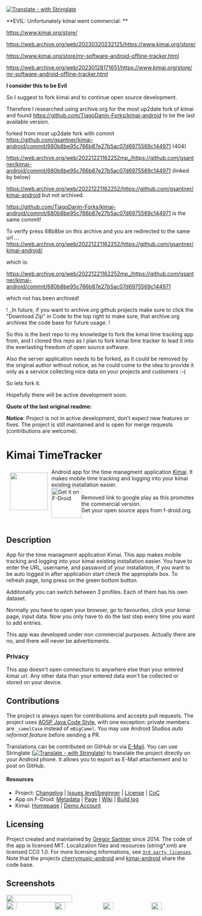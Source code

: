 [![Translate - with Stringlate](https://img.shields.io/badge/stringlate-translate-green.svg)](https://lonamiwebs.github.io/stringlate/translate?git=https%3A%2F%2Fgithub.com%2Fopenfnord%2Fkimai-android.git&name=Kimai%20TT&web=https%3A%2F%2Fgithub.com%2Fopenfnord%2Fkimai-android)

**EVIL: Unfortunately kimai went commercial: **

https://www.kimai.org/store/


https://web.archive.org/web/20230320232125/https://www.kimai.org/store/


https://www.kimai.org/store/mr-software-android-offline-tracker.html


https://web.archive.org/web/20230128171651/https://www.kimai.org/store/mr-software-android-offline-tracker.html

**I consider this to be Evil**

So I suggest to fork kimai and to continue open source development.

Therefore I researched using archive.org for the most up2date fork of kimai and found 
https://github.com/TiagoDanin-Forks/kimai-android
to be the last available version. 


forked from most up2date fork with commit https://github.com/gsantner/kimai-android/commit/680b8be95c766b87e27b5ac07d6975569c144971 (404)


https://web.archive.org/web/20221221162252mp_/https://github.com/gsantner/kimai-android/commit/680b8be95c766b87e27b5ac07d6975569c144971 (linked by below) 


https://web.archive.org/web/20221221162252/https://github.com/gsantner/kimai-android but not archived.


https://github.com/TiagoDanin-Forks/kimai-android/commit/680b8be95c766b87e27b5ac07d6975569c144971
is the same commit!


To verify press 68b8be on this archive and you are redirected to the same url ... 
https://web.archive.org/web/20221221162252/https://github.com/gsantner/kimai-android/


which is:

https://web.archive.org/web/20221221162252mp_/https://github.com/gsantner/kimai-android/commit/680b8be95c766b87e27b5ac07d6975569c144971

which not has been archived!



!
_In future, if you want to archive.org github projects make sure to click the "Download Zip" in Code to the top right to make sure, 
that archive.org archives the code base for future usage.
!



So this is the best repo to my knowledge to fork the kimai time tracking app from, and I cloned this repo as I plan to fork kimai time tracker 
to lead it into the everlasting freedom of open source software.


Also the server application needs to be forked, as it could be removed by the original author without notice, as he could come to the idea to provide it only as a service collecting nice data on your projects and customers :-( 


So lets fork it.


Hopefully there will be active development soon.


**Quote of the last original readme:**


**Notice**: Project is not in active development, don't expect new features or fixes. The project is still maintained and is open for merge requests (contributions are welcome).

# Kimai TimeTracker
<img src="/wawl/ic_launcher-web.png" align="left" width="100" hspace="10" vspace="10">
Android app for the time managment application <a href="http://www.kimai.org/">Kimai</a>.
It makes mobile time tracking and logging into your kimai existing installation easier.</br>

<div style="display:flex;" >
<a href="https://f-droid.org/repository/browse/?fdid=de.live.gdev.timetracker">
    <img src="https://f-droid.org/badge/get-it-on.png" alt="Get it on F-Droid" height="80">
</a>
<br>
Removed link to google play as this promotes the commercial version.<br>
Get your open source apps from f-droid.org.
<br>
</div></br>


## Description
App for the time managment application Kimai.
This app makes mobile tracking and logging into your kimai existing installation easier.
You have to enter the URL, username, and password of your installation, if you want to be auto logged in after application start check the appropiate box.
To refresh page, long press on the green bottom button.

Additonally you can switch between 3 profiles. Each of them has his own dataset.

Normally you have to open your browser, go to favourites, click your kimai page, input data. Now you only have to do the last step every time you want to add entries.

This app was developed under non commercial purposes.
Actually there are no, and there will never be advertisments.

### Privacy
This app doesn't open connections to anywhere else than your entered kimai url.
Any other data than your entered data won't be collected or stored on your device.

## Contributions
The project is always open for contributions and accepts pull requests.
The project uses [AOSP Java Code Style](https://source.android.com/source/code-style#follow-field-naming-conventions), with one exception: private members are `_camelCase` instead of `mBigCamel`. You may use Android Studios _auto reformat feature_ before sending a PR.

Translations can be contributed on GitHub or via [E-Mail](http://gsantner.net/#contact). You can use Stringlate ([![Translate - with Stringlate](https://img.shields.io/badge/stringlate-translate-green.svg)](https://lonamiwebs.github.io/stringlate/translate?git=https%3A%2F%2Fgithub.com%2Fgsantner%2Fkimai-android.git&name=Kimai%20TT&web=https%3A%2F%2Fgithub.com%2Fgsantner%2Fkimai-android)) to translate the project directly on your Android phone. It allows you to export as E-Mail attachement and to post on GitHub.


#### Resources
* Project: [Changelog](/CHANGELOG.md) | [Issues level/beginner](https://github.com/openfnord/kimai-android/issues?q=is%3Aissue+is%3Aopen+label%3Alevel%2Fbeginner) | [License](/LICENSE.txt) | [CoC](/CODE_OF_CONDUCT.md)
* App on F-Droid: [Metadata](https://gitlab.com/fdroid/fdroiddata/blob/master/metadata/de.live.gdev.timetracker.txt) | [Page](https://f-droid.org/packages/de.live.gdev.timetracker/) | [Wiki](https://f-droid.org/wiki/page/de.live.gdev.timetracker) | [Build log](https://f-droid.org/wiki/page/de.live.gdev.timetracker/lastbuild)
* Kimai: [Homepage](http://www.kimai.org/) | [Demo Account](https://demo.kimai.org/status.php)

## Licensing
Project created and maintained by <a href="http://gsantner.net">Gregor Santner</a> since 2014.
The code of the app is licensed MIT. Localization files and resources (string\*.xml) are licensed CC0 1.0.
For more licensing informations, see [`3rd party licenses`](/app/src/main/res/raw/licenses_3rd_party.md).
Note that the projects [cherrymusic-android](https://github.com/gsantner/cherrymusic-android) and [kimai-android](https://github.com/gsantner/kimai-android) share the code base.


## Screenshots
<div style="display:flex;" >
	<img src="https://raw.githubusercontent.com/openfnord/kimai-android/master/metadata/en-US/phoneScreenshots/01.png" width="59%" >
</div>
<div style="display:flex;" >
	<img src="https://raw.githubusercontent.com/openfnord/kimai-android/master/metadata/en-US/phoneScreenshots/03.png" width="24%" >
	<img src="https://raw.githubusercontent.com/openfnord/kimai-android/master/metadata/en-US/phoneScreenshots/04.png" width="24%" style="margin-left:10px;" >
	<img src="https://raw.githubusercontent.com/openfnord/kimai-android/master/metadata/en-US/phoneScreenshots/05.png" width="24%" style="margin-left:10px;" >
	<img src="https://raw.githubusercontent.com/openfnord/kimai-android/master/metadata/en-US/phoneScreenshots/02.png" width="24%" style="margin-left:10px;" >
</div>
